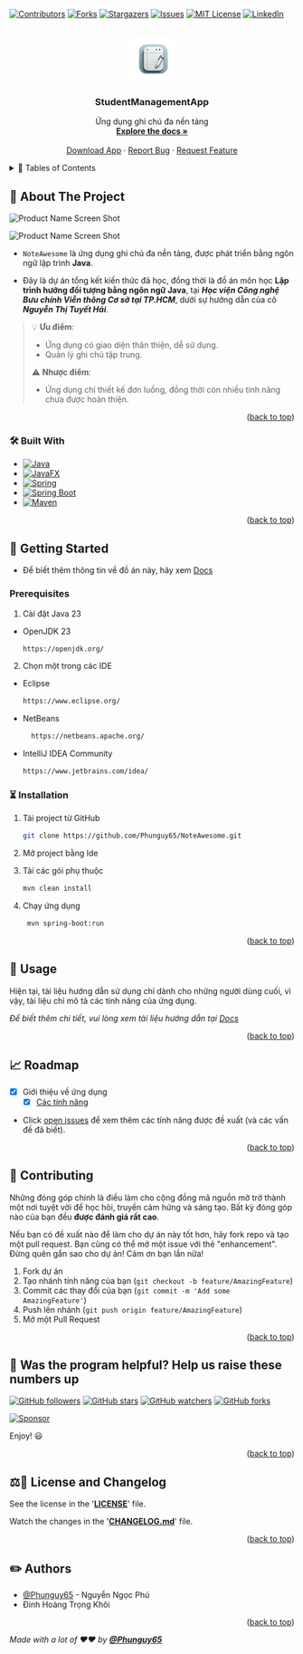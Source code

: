 <!-- Improved compatibility of back to top link: See: https://github.com/othneildrew/Best-README-Template/pull/73 -->
<a name="readme-top"></a>
<!--
*** Thanks for checking out the Best-README-Template. If you have a suggestion
*** that would make this better, please fork the repo and create a pull request
*** or simply open an issue with the tag "enhancement".
*** Don't forget to give the project a star!
*** Thanks again! Now go create something AMAZING! :D
-->

<!-- PROJECT SHIELDS -->
<!--
*** I'm using markdown "reference style" links for readability.
*** Reference links are enclosed in brackets [ ] instead of parentheses ( ).
*** See the bottom of this document for the declaration of the reference variables
*** for contributors-url, forks-url, etc. This is an optional, concise syntax you may use.
*** https://www.markdownguide.org/basic-syntax/#reference-style-links
-->
[![Contributors][contributors-shield]][contributors-url]
[![Forks][forks-shield]][forks-url]
[![Stargazers][stars-shield]][stars-url]
[![Issues][issues-shield]][issues-url]
[![MIT License][license-shield]][license-url]
[![LinkedIn][linkedin-shield]][linkedin-url]

<!-- PROJECT LOGO -->
<br />
<div align="center">
  <a href="https://github.com/Phunguy65/StudentManagementApp">
    <img src="docs/assets/noteawesome_icon.png" alt="Logo" width="80" height="80">
  </a>

<h3 align="center">StudentManagementApp</h3>

  <p align="center">
    Ứng dụng ghi chú đa nền tảng
    <br />
    <a href="https://github.com/Phunguy65/StudentManagementApp/docs"><strong>Explore the docs »</strong></a>
    <br />
    <br />
    <a href="https://github.com/Phunguy65/NoteAwesome/releases/tag/v1.0.0">Download App</a>
    ·
    <a href="https://github.com/Phunguy65/NoteAwesome/issues/new?labels=bug&template=bug_report.md">Report Bug</a>
    ·
    <a href="https://github.com/Phunguy65/NoteAwesome/issues/new?labels=enhancement&template=feature_request.md">Request Feature</a>
  </p>
</div>

<!-- TABLE OF CONTENTS -->
<details>
  <summary>&#128221; Tables of Contents</summary>
  <ol>
    <li>
      <a href="#monocle_face-about-the-project">About The Project</a>
      <ul>
        <li><a href="#hammer_and_wrench-built-with">Built With</a></li>
      </ul>
    </li>
    <li>
      <a href="#checkered_flag-getting-started">Getting Started</a>
      <ul>
        <li><a href="#prerequisites">Prerequisites</a></li>
        <li><a href="#hourglass_flowing_sand-installation">Installation</a></li>
      </ul>
    </li>
    <li><a href="#dart-usage">Usage</a></li>
    <li><a href="#chart_with_upwards_trend-roadmap">Roadmap</a></li>
    <li><a href="#tada-contributing">Contributing</a></li>
    <li><a href="#page_with_curl-license">License</a></li>
    <li><a href="#email-contact">Contact</a></li>
    <li><a href="#pencil2-authors">Authors</a></li>
  </ol>
</details>

<!-- ABOUT THE PROJECT -->

## :monocle_face: About The Project

![Product Name Screen Shot][product-screenshot-01]

![Product Name Screen Shot][product-screenshot-02]

* `NoteAwesome` là ứng dụng ghi chú đa nền tảng, được phát triển bằng ngôn ngữ lập trình
  **Java**.

* Đây là dự án tổng kết kiến thức đã học, đồng thời là đồ án môn học **Lập trình hướng đối tượng bằng ngôn ngữ Java**,
  tại ***Học viện Công nghệ Bưu chính Viễn thông Cơ sở tại TP.HCM***, dưới sự hướng dẫn của cô
  ***Nguyễn Thị Tuyết Hải***.

> :bulb: **Ưu điểm**:
>
> * Ứng dụng có giao diện thân thiện, dễ sử dụng.
> * Quản lý ghi chú tập trung.
>
> :warning: **Nhược điểm**:
>
> * Ứng dụng chỉ thiết kế đơn luồng, đồng thời còn nhiều tính năng chưa được hoàn thiện.

<p align="right">(<a href="#readme-top">back to top</a>)</p>

### :hammer_and_wrench: Built With

- [![Java][java]][java-url]
- [![JavaFX][javafx]][javafx-url]
- [![Spring][spring]][spring-url]
- [![Spring Boot][spring-boot]][spring-boot-url]
- [![Maven][maven]][maven-url]

<p align="right">(<a href="#readme-top">back to top</a>)</p>

<!-- GETTING STARTED -->

## :checkered_flag: Getting Started

- Để biết thêm thông tin về đồ án này, hãy xem [Docs](docs/)

### Prerequisites

1. Cài đặt Java 23

- OpenJDK 23
  ```sh
  https://openjdk.org/
  ```

2. Chọn một trong các IDE

- Eclipse
  ```sh
  https://www.eclipse.org/
  ```
- NetBeans
  ```sh
    https://netbeans.apache.org/
    ```
- IntelliJ IDEA Community
  ```sh
  https://www.jetbrains.com/idea/
  ```

### :hourglass_flowing_sand: Installation

1. Tải project từ GitHub

   ```sh
   git clone https://github.com/Phunguy65/NoteAwesome.git
   ```

2. Mở project bằng Ide

3. Tải các gói phụ thuộc

   ```sh
   mvn clean install
   ```

4. Chạy ứng dụng

   ```sh
    mvn spring-boot:run
    ```

<p align="right">(<a href="#readme-top">back to top</a>)</p>

<!-- USAGE EXAMPLES -->

## :dart: Usage

Hiện tại, tài liệu hướng dẫn sử dụng chỉ dành cho những người dùng cuối, vì vậy, tài liệu chỉ mô tả các tính năng của
ứng dụng.

*Để biết thêm chi tiết, vui lòng xem tài liệu hướng dẫn tại [Docs](docs/)*

<p align="right">(<a href="#readme-top">back to top</a>)</p>

<!-- ROADMAP -->

## :chart_with_upwards_trend: Roadmap

- [x] Giới thiệu về ứng dụng
    - [x] [Các tính năng](../docs/FeatureRequest.md)

- Click [open issues](https://github/Phunguy65/NoteAwesome/issues) để xem thêm các tính năng được đề xuất (và các vấn
  đề đã biết).

<p align="right">(<a href="#readme-top">back to top</a>)</p>

<!-- CONTRIBUTING -->

## :tada: Contributing

Những đóng góp chính là điều làm cho cộng đồng mã nguồn mở trở thành một nơi tuyệt vời để học hỏi, truyền cảm hứng và
sáng tạo. Bất kỳ đóng góp nào của bạn đều **được đánh giá rất cao**.

Nếu bạn có đề xuất nào để làm cho dự án này tốt hơn, hãy fork repo và tạo một pull request. Bạn cũng có thể mở một issue
với thẻ "enhancement".
Đừng quên gắn sao cho dự án! Cảm ơn bạn lần nữa!

1. Fork dự án
2. Tạo nhánh tính năng của bạn (`git checkout -b feature/AmazingFeature`)
3. Commit các thay đổi của bạn (`git commit -m 'Add some AmazingFeature'`)
4. Push lên nhánh (`git push origin feature/AmazingFeature`)
5. Mở một Pull Request

<p align="right">(<a href="#readme-top">back to top</a>)</p>

## 🎉 Was the program helpful? Help us raise these numbers up

[![GitHub followers](https://img.shields.io/github/followers/Phunguy65.svg?style=social)](https://github.com/Phunguy65)
[![GitHub stars](https://img.shields.io/github/stars/Phunguy65/NoteAwesome.svg?style=social)](https://github.com/Phunguy65/NoteAwesome/stargazers)
[![GitHub watchers](https://img.shields.io/github/watchers/Phunguy65/NoteAwesome.svg?style=social)](https://github.com/Phunguy65/NoteAwesome/watchers)
[![GitHub forks](https://img.shields.io/github/forks/Phunguy65/NoteAwesome.svg?style=social)](https://github.com/Phunguy65/NoteAwesome/network/members)
<!-- MODIFY THIS LINK TO YOUR MAIN DONATING SITE IF YOU ARE NOT IN THE GITHUB SPONSORS PROGRAM -->
[![Sponsor](https://img.shields.io/static/v1?label=Sponsor&message=%E2%9D%A4&logo=github-sponsors&color=red&style=social)](https://github.com/sponsors/Phunguy65)

Enjoy! 😃

<p align="right">(<a href="#readme-top">back to top</a>)</p>

## ⚖️📝 **License and Changelog**

See the license in the '**[LICENSE](LICENSE)**' file.

Watch the changes in the '**[CHANGELOG.md](CHANGELOG.md)**' file.


<p align="right">(<a href="#readme-top">back to top</a>)</p>

<!-- ACKNOWLEDGMENTS -->

## :pencil2: Authors

* [@Phunguy65](https://github/Phunguy65) - Nguyễn Ngọc Phú
* Đinh Hoàng Trọng Khôi

<p align="right">(<a href="#readme-top">back to top</a>)</p>


_Made with a lot of ❤️❤️ by **[@Phunguy65](https://github.com/Phunguy65)**_

<!-- MARKDOWN LINKS & IMAGES -->
<!-- https://www.markdownguide.org/basic-syntax/#reference-style-links -->

[contributors-shield]: https://img.shields.io/github/contributors/Phunguy65/NoteAwesome.svg?style=for-the-badge

[contributors-url]: https://github.com/Phunguy65/NoteAwesome/graphs/contributors

[forks-shield]: https://img.shields.io/github/forks/Phunguy65/NoteAwesome.svg?style=for-the-badge

[forks-url]: https://github.com/Phunguy65/NoteAwesome/forks

[stars-shield]: https://img.shields.io/github/stars/Phunguy65/NoteAwesome.svg?style=for-the-badge

[stars-url]: https://github.com/Phunguy65/NoteAwesome/stargazers

[issues-shield]: https://img.shields.io/github/issues/Phunguy65/NoteAwesome.svg?style=for-the-badge

[issues-url]: https://github.com/Phunguy65/NoteAwesome/issues

[license-shield]: https://img.shields.io/github/license/Phunguy65/NoteAwesome.svg?style=for-the-badge

[license-url]: https://github.com/Phunguy65/NoteAwesome/blob/master/LICENSE.txt

[linkedin-shield]: https://img.shields.io/badge/-LinkedIn-black.svg?style=for-the-badge&logo=linkedin&colorB=555

[linkedin-url]: https://www.linkedin.com/in/ph%C3%BA-nguy%E1%BB%85n-ng%E1%BB%8Dc-82084a287/

[product-screenshot-01]: docs/assets/noteview.png

[product-screenshot-02]: docs/assets/noteedit.png

[java]: https://img.shields.io/badge/OpenJDK_23-red?style=for-the-badge&logo=openjdk&logoColor=white

[java-url]: https://openjdk.org/

[javafx]: https://img.shields.io/badge/javafx-23.0.1-FFA500?style=flat&logo=openjdk&logoColor=FFA500

[javafx-url]: https://openjfx.io/

[spring]: https://img.shields.io/badge/Spring-3.3.4-6DB33F?style=flat&logo=spring&logoColor=6DB33F

[spring-url]: https://spring.io/

[spring-boot]: https://img.shields.io/badge/Spring_Boot-3.3.4-6DB33F?style=flat&logo=springboot&logoColor=6DB33F

[spring-boot-url]: https://spring.io/projects/spring-boot

[maven]: https://img.shields.io/badge/Maven-3.8.5-C71A36?style=flat&logo=apachemaven&logoColor=C71A36

[maven-url]: https://maven.apache.org/
